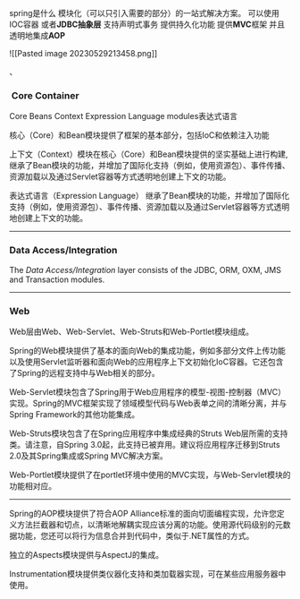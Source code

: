 
spring是什么
模块化（可以只引入需要的部分）的一站式解决方案。
可以使用IOC容器 或者**JDBC抽象层** 支持声明式事务 提供持久化功能 提供**MVC**框架 并且透明地集成**AOP**

![[Pasted image 20230529213458.png]]

、
###  Core Container
Core 
Beans 
Context 
Expression Language modules表达式语言

核心（Core）和Bean模块提供了框架的基本部分，包括IoC和依赖注入功能

上下文（Context）模块在核心（Core）和Bean模块提供的坚实基础上进行构建,
继承了Bean模块的功能，并增加了国际化支持（例如，使用资源包）、事件传播、资源加载以及通过Servlet容器等方式透明地创建上下文的功能。

表达式语言（Expression Language）
继承了Bean模块的功能，并增加了国际化支持（例如，使用资源包）、事件传播、资源加载以及通过Servlet容器等方式透明地创建上下文的功能。

-------------------
### Data Access/Integration

The _Data Access/Integration_ layer consists of the JDBC, ORM, OXM, JMS and Transaction modules.



------------
### Web

Web层由Web、Web-Servlet、Web-Struts和Web-Portlet模块组成。

Spring的Web模块提供了基本的面向Web的集成功能，例如多部分文件上传功能以及使用Servlet监听器和面向Web的应用程序上下文初始化IoC容器。它还包含了Spring的远程支持中与Web相关的部分。

Web-Servlet模块包含了Spring用于Web应用程序的模型-视图-控制器（MVC）实现。Spring的MVC框架实现了领域模型代码与Web表单之间的清晰分离，并与Spring Framework的其他功能集成。

Web-Struts模块包含了在Spring应用程序中集成经典的Struts Web层所需的支持类。请注意，自Spring 3.0起，此支持已被弃用。建议将应用程序迁移到Struts 2.0及其Spring集成或Spring MVC解决方案。

Web-Portlet模块提供了在portlet环境中使用的MVC实现，与Web-Servlet模块的功能相对应。

-------------------

Spring的AOP模块提供了符合AOP Alliance标准的面向切面编程实现，允许您定义方法拦截器和切点，以清晰地解耦实现应该分离的功能。使用源代码级别的元数据功能，您还可以将行为信息合并到代码中，类似于.NET属性的方式。

独立的Aspects模块提供与AspectJ的集成。

Instrumentation模块提供类仪器化支持和类加载器实现，可在某些应用服务器中使用。
